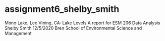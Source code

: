 # assignment6_shelby_smith
Mono Lake, Lee Vining, CA: Lake Levels
A report for ESM 206 Data Analysis 
Shelby Smith
12/5/2020
Bren School of Environmental Science and Management
